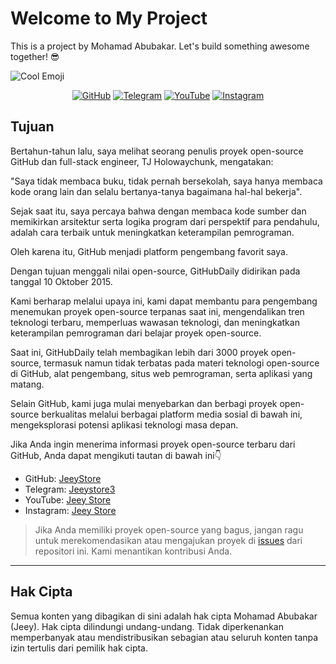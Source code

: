 # Welcome to My Project

This is a project by Mohamad Abubakar. Let's build something awesome together! 😎

![Cool Emoji](https://example.com/path-to-your-image-or-graphic.jpg)

<p align="center">
  <a href="https://github.com/Mohamad99-gtub/Sosial-media-"><img src="https://img.shields.io/badge/GitHub-JeeyStore-blue" alt="GitHub"></a>
  <a href="https://t.me/Jeeystore3"><img src="https://img.shields.io/badge/Telegram-Jeeystore3-lightblue" alt="Telegram"></a>
  <a href="https://youtube.com/@jeey_store?si=Bv68Q9af_28_gOMl"><img src="https://img.shields.io/badge/YouTube-JeeyStore-red" alt="YouTube"></a>
  <a href="https://www.instagram.com/jeey_store01"><img src="https://img.shields.io/badge/Instagram-JeeyStore-orange" alt="Instagram"></a>
</p>

## Tujuan

Bertahun-tahun lalu, saya melihat seorang penulis proyek open-source GitHub dan full-stack engineer, TJ Holowaychunk, mengatakan:

"Saya tidak membaca buku, tidak pernah bersekolah, saya hanya membaca kode orang lain dan selalu bertanya-tanya bagaimana hal-hal bekerja".

Sejak saat itu, saya percaya bahwa dengan membaca kode sumber dan memikirkan arsitektur serta logika program dari perspektif para pendahulu, adalah cara terbaik untuk meningkatkan keterampilan pemrograman.

Oleh karena itu, GitHub menjadi platform pengembang favorit saya.

Dengan tujuan menggali nilai open-source, GitHubDaily didirikan pada tanggal 10 Oktober 2015.

Kami berharap melalui upaya ini, kami dapat membantu para pengembang menemukan proyek open-source terpanas saat ini, mengendalikan tren teknologi terbaru, memperluas wawasan teknologi, dan meningkatkan keterampilan pemrograman dari belajar proyek open-source.

Saat ini, GitHubDaily telah membagikan lebih dari 3000 proyek open-source, termasuk namun tidak terbatas pada materi teknologi open-source di GitHub, alat pengembang, situs web pemrograman, serta aplikasi yang matang.

Selain GitHub, kami juga mulai menyebarkan dan berbagi proyek open-source berkualitas melalui berbagai platform media sosial di bawah ini, mengeksplorasi potensi aplikasi teknologi masa depan.

Jika Anda ingin menerima informasi proyek open-source terbaru dari GitHub, Anda dapat mengikuti tautan di bawah ini👇

- GitHub: [JeeyStore](https://github.com/Mohamad99-gtub/Sosial-media-)
- Telegram: [Jeeystore3](https://t.me/Jeeystore3)
- YouTube: [Jeey Store](https://youtube.com/@jeey_store?si=Bv68Q9af_28_gOMl)
- Instagram: [Jeey Store](https://www.instagram.com/jeey_store01)

> Jika Anda memiliki proyek open-source yang bagus, jangan ragu untuk merekomendasikan atau mengajukan proyek di [issues](https://github.com/GitHubDaily/GitHubDaily/issues/new) dari repositori ini. Kami menantikan kontribusi Anda.

---

## Hak Cipta

Semua konten yang dibagikan di sini adalah hak cipta Mohamad Abubakar (Jeey). Hak cipta dilindungi undang-undang. Tidak diperkenankan memperbanyak atau mendistribusikan sebagian atau seluruh konten tanpa izin tertulis dari pemilik hak cipta.
